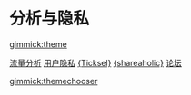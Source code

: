 <!--
  -- Name of your wiki
  -- Do NOT remove the leading `#` character.
  -->

# 分析与隐私


<!--
  -- Default theme
  -- (Read: http://dynalon.github.io/mdwiki/#!customizing.md#Theme_chooser)
  -->

[gimmick:theme](bootstrap)

<!--
[gimmick:theme](spacelab)
  -->

<!--
  -- Navigation
  -- (Read: http://dynalon.github.io/mdwiki/#!quickstart.md#Adding_a_navigation)
  [About](pages/about.md)
  [Download](pages/download.md)
  -->
[流量分析](pages/analytics.md)
[用户隐私](pages/privacy.md)
[{Ticksel}](ticksel-test)
[{shareaholic}](shareaholic-test)
[论坛](Forum.md)

<!-- A more complex navigation example: ----------------------------------------

[Menu Item 1]()

  * # SubMenu Heading 1
  * [SubMenu Item 1](pages/subitem1.md)
  * [SubMenu Item 2](pages/subitem2.md)
  - - - -
  * # SubMenu Heading 2
  * [SubMenu Item 3](pages/subitem3.md)
  - - - -
  * # SubMenu Heading 3
  * [SubMenu Item 3](pages/subitem3.md)

[Menu Item 2](pages/item2.md)

[Menu Item 3](pages/item3.md)

---------------------------------------------------------------------------- -->

<!--
  -- Change the Language
  -- Could be useful when there's more than one language wiki.
  -->

<!--
[Change the Language]()

  * [English (United States)](/en_US/)
  * [English (United Kingdom)](/en_GB/)
  * [Italian](/it/)
-->

<!--
  -- Let the user choose a theme
  -- (Read: http://dynalon.github.io/mdwiki/#!quickstart.md#Adding_a_navigation)
  -->

<!--
[gimmick:themechooser](Choose theme)
-->
[gimmick:themechooser](选择皮肤)
